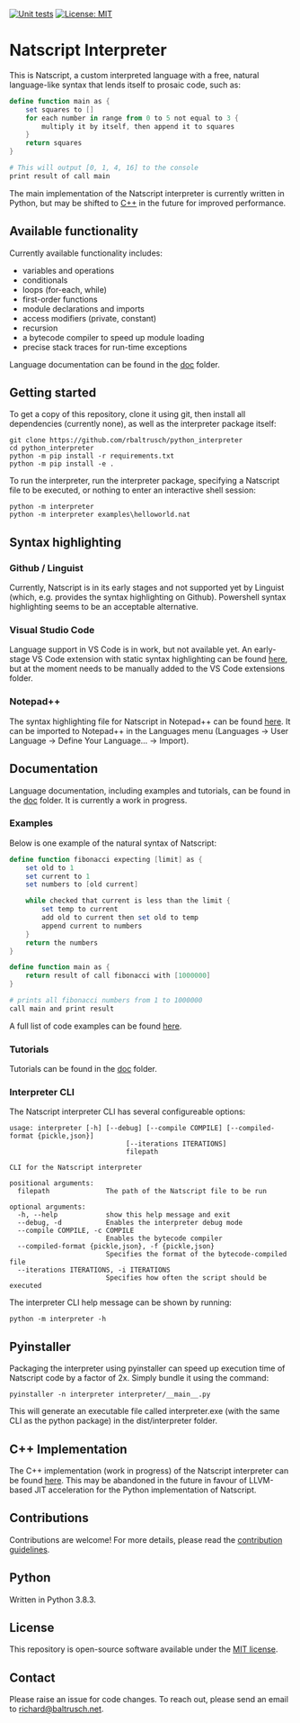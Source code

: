 [![Unit tests](https://github.com/rbaltrusch/python_interpreter/actions/workflows/pytest-unit-tests.yml/badge.svg)](https://github.com/rbaltrusch/python_interpreter/actions/workflows/pytest-unit-tests.yml)
[![License: MIT](https://img.shields.io/badge/License-MIT-purple.svg)](https://opensource.org/licenses/MIT)

# Natscript Interpreter

This is Natscript, a custom interpreted language with a free, natural language-like syntax that lends itself to prosaic code, such as:

```powershell
define function main as {
    set squares to []
    for each number in range from 0 to 5 not equal to 3 {
        multiply it by itself, then append it to squares
    }
    return squares
}

# This will output [0, 1, 4, 16] to the console
print result of call main
```

The main implementation of the Natscript interpreter is currently written in Python, but may be shifted to [C++](https://github.com/rbaltrusch/python_interpreter/tree/main/README.md#c-implementation) in the future for improved performance.

## Available functionality

Currently available functionality includes:
- variables and operations
- conditionals
- loops (for-each, while)
- first-order functions
- module declarations and imports
- access modifiers (private, constant)
- recursion
- a bytecode compiler to speed up module loading
- precise stack traces for run-time exceptions

Language documentation can be found in the [doc](https://github.com/rbaltrusch/python_interpreter/tree/main/doc) folder.

## Getting started

To get a copy of this repository, clone it using git, then install all dependencies (currently none), as well as the interpreter package itself:

```batch
git clone https://github.com/rbaltrusch/python_interpreter
cd python_interpreter
python -m pip install -r requirements.txt
python -m pip install -e .
```

To run the interpreter, run the interpreter package, specifying a Natscript file to be executed, or nothing to enter an interactive shell session:
```batch
python -m interpreter
python -m interpreter examples\helloworld.nat
```

## Syntax highlighting

### Github / Linguist

Currently, Natscript is in its early stages and not supported yet by Linguist (which, e.g. provides the syntax highlighting on Github). Powershell syntax highlighting seems to be an acceptable alternative.

### Visual Studio Code

Language support in VS Code is in work, but not available yet. An early-stage VS Code extension with static syntax highlighting can be found [here](https://github.com/rbaltrusch/natscript-vscode), but at the moment needs to be manually added to the VS Code extensions folder.

### Notepad++

The syntax highlighting file for Natscript in Notepad++ can be found [here](https://github.com/rbaltrusch/python_interpreter/tree/main/tools/syntax_highlighting/notepad++/natscript.xml). It can be imported to Notepad++ in the Languages menu (Languages -> User Language -> Define Your Language... -> Import).

## Documentation

Language documentation, including examples and tutorials, can be found in the [doc](https://github.com/rbaltrusch/python_interpreter/tree/main/doc) folder. It is currently a work in progress.

### Examples

Below is one example of the natural syntax of Natscript:

```powershell
define function fibonacci expecting [limit] as {
    set old to 1
    set current to 1
    set numbers to [old current]

    while checked that current is less than the limit {
        set temp to current
        add old to current then set old to temp
        append current to numbers
    }
    return the numbers
}

define function main as {
    return result of call fibonacci with [1000000]
}

# prints all fibonacci numbers from 1 to 1000000
call main and print result
```

A full list of code examples can be found [here](https://github.com/rbaltrusch/python_interpreter/tree/main/doc/examples).

### Tutorials

Tutorials can be found in the [doc](https://github.com/rbaltrusch/python_interpreter/tree/main/doc) folder.

### Interpreter CLI

The Natscript interpreter CLI has several configureable options:

```
usage: interpreter [-h] [--debug] [--compile COMPILE] [--compiled-format {pickle,json}]
                             [--iterations ITERATIONS]
                             filepath

CLI for the Natscript interpreter

positional arguments:
  filepath              The path of the Natscript file to be run

optional arguments:
  -h, --help            show this help message and exit
  --debug, -d           Enables the interpreter debug mode
  --compile COMPILE, -c COMPILE
                        Enables the bytecode compiler
  --compiled-format {pickle,json}, -f {pickle,json}
                        Specifies the format of the bytecode-compiled file
  --iterations ITERATIONS, -i ITERATIONS
                        Specifies how often the script should be executed
```

The interpreter CLI help message can be shown by running:
```batch
python -m interpreter -h
```

## Pyinstaller

Packaging the interpreter using pyinstaller can speed up execution time of Natscript code by a factor of 2x. Simply bundle it using the command:

```batch
pyinstaller -n interpreter interpreter/__main__.py
```

This will generate an executable file called interpreter.exe (with the same CLI as the python package) in the dist/interpreter folder.

## C++ Implementation

The C++ implementation (work in progress) of the Natscript interpreter can be found [here](https://github.com/rbaltrusch/cpp-natscript). This may be abandoned in the future in favour of LLVM-based JIT acceleration for the Python implementation of Natscript.

## Contributions

Contributions are welcome! For more details, please read the [contribution guidelines](CONTRIBUTING.md).

## Python

Written in Python 3.8.3.

## License

This repository is open-source software available under the [MIT license](https://github.com/rbaltrusch/python_interpreter/blob/main/LICENSE).

## Contact

Please raise an issue for code changes. To reach out, please send an email to richard@baltrusch.net.
